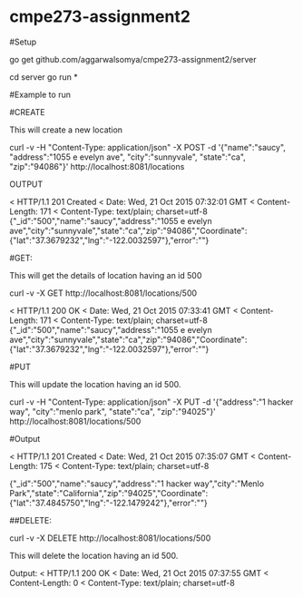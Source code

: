 # cmpe273-assignment2


#Setup

go get github.com/aggarwalsomya/cmpe273-assignment2/server

cd server
go run *


#Example to run


#CREATE

This will create a new location

curl -v -H "Content-Type: application/json"  -X POST -d '{"name":"saucy", "address":"1055 e evelyn ave", "city":"sunnyvale", "state":"ca", "zip":"94086"}' http://localhost:8081/locations


OUTPUT

< HTTP/1.1 201 Created
< Date: Wed, 21 Oct 2015 07:32:01 GMT
< Content-Length: 171
< Content-Type: text/plain; charset=utf-8
{"_id":"500","name":"saucy","address":"1055 e evelyn ave","city":"sunnyvale","state":"ca","zip":"94086","Coordinate":{"lat":"37.3679232","lng":"-122.0032597"},"error":""}





#GET:

This will get the details of location having an id 500

curl -v -X GET http://localhost:8081/locations/500


< HTTP/1.1 200 OK
< Date: Wed, 21 Oct 2015 07:33:41 GMT
< Content-Length: 171
< Content-Type: text/plain; charset=utf-8
{"_id":"500","name":"saucy","address":"1055 e evelyn ave","city":"sunnyvale","state":"ca","zip":"94086","Coordinate":{"lat":"37.3679232","lng":"-122.0032597"},"error":""}




#PUT

This will update the location having an id 500. 

curl -v -H "Content-Type: application/json"  -X PUT -d '{"address":"1 hacker way", "city":"menlo park", "state":"ca", "zip":"94025"}' http://localhost:8081/locations/500


#Output

< HTTP/1.1 201 Created
< Date: Wed, 21 Oct 2015 07:35:07 GMT
< Content-Length: 175
< Content-Type: text/plain; charset=utf-8

{"_id":"500","name":"saucy","address":"1 hacker way","city":"Menlo Park","state":"California","zip":"94025","Coordinate":{"lat":"37.4845750","lng":"-122.1479242"},"error":""}





##DELETE:


curl -v -X DELETE http://localhost:8081/locations/500

This will delete the location having an id 500. 

Output: 
< HTTP/1.1 200 OK
< Date: Wed, 21 Oct 2015 07:37:55 GMT
< Content-Length: 0
< Content-Type: text/plain; charset=utf-8

 







